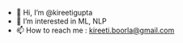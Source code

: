- 👋 Hi, I’m @kireetigupta
- 👀 I’m interested in ML, NLP 
- 📫 How to reach me : kireeti.boorla@gmail.com

<!---
kireetigupta/kireetigupta is a ✨ special ✨ repository because its `README.md` (this file) appears on your GitHub profile.
You can click the Preview link to take a look at your changes.
--->
